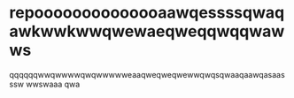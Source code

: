 # repoooooooooooooaawqessssqwaqawkwwkwwqwewaeqweqqwqqwawws
qqqqqqwwqwwwwqwqwwwwweaaqweqweqwewwqwqsqwaaqaawqasaasssw
wwswaaa
qwa
